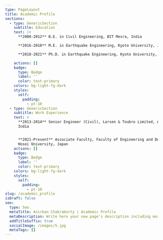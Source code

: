 ```yaml
---
type: PageLayout
title: Academic Profile
sections:
  - type: GenericSection
    subtitle: Education
    text: |+
      **2008-2012** B.E. in Civil Engineering, BIT Mesra, India

      **2016-2018** M.E. in Earthquake Engineering, Kyoto University, Japan

      **2018-2021** Ph.D. in Earthquake Engineering, Kyoto University, Japan

    actions: []
    badge:
      type: Badge
      label: ''
      color: text-primary
    colors: bg-light-fg-dark
    styles:
      self:
        padding:
          - pt-10
  - type: GenericSection
    subtitle: Work Experience
    text: >
      **2013-2014** Senior Engineer (Civil), Larsen & Toubro Limited, Ahmedabad,
      India


      **2021-Present** Associate Faculty, Faculty of Engineering and Design,
      Hosei University, Japan 
    actions: []
    badge:
      type: Badge
      label: ''
      color: text-primary
    colors: bg-light-fg-dark
    styles:
      self:
        padding:
          - pt-10
slug: /academic_profile
isDraft: false
seo:
  type: Seo
  metaTitle: Anirban Chakraborty | Academic Profile
  metaDescription: Write here your new page's description including most relevant keywords.
  addTitleSuffix: true
  socialImage: /images/5.jpg
  metaTags: []
---
```

